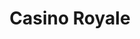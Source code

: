 ---
title: "Casino Royale"

year: 2006

director: "Martin Campbell"

summary: "In his first mission, Jamed Bond has to win a poker game"

comment: "Re-vitalisation of the series that blew everybody away. Even feminists found things to like in this round of bond"

video: "https://media.giphy.com/media/v1.Y2lkPTc5MGI3NjExMDhhdGZmdWo4cGxzcWJleWo1aGt5cXhlanlmYXV2Ynp2NWQwemZrciZlcD12MV9pbnRlcm5hbF9naWZfYnlfaWQmY3Q9Zw/b9DzOe5w6c7UsDl5b1/giphy.mp4"

image: "https://media.giphy.com/media/b9DzOe5w6c7UsDl5b1/giphy.gif"

imdb: "https://www.imdb.com/title/tt0381061/"

quotes:
 - "Why is it that people who can't take advice always insist on giving it?"
---